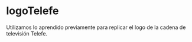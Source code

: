 # logoTelefe
Utilizamos lo aprendido previamente para replicar el logo de la cadena de televisión Telefe.
